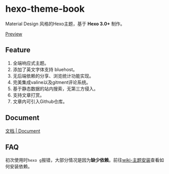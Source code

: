 hexo-theme-book
=================

Material Design 风格的Hexo主题，基于 **Hexo 3.0+** 制作。

[Preview](http://blog.intenbelief.top)

## Feature

1. 全端响应式主题。
2. 添加了英文字体支持 bluehost。
3. 无后端依赖的分享、浏览统计功能实现。
4. 完美集成valine以及gitment评论系统。
5. 基于静态数据的站内搜索，无第三方侵入。
6. 支持文章打赏。
7. 文章内可引入Github仓库。

## Document

[文档 | Document](https://github.com/codefine/hexo-theme-hexo/wiki)

## FAQ

初次使用时`hexo g`报错，大部分情况是因为**缺少依赖**。前往[wiki-主题安装](https://github.com/longmartin/hexo-theme-book/wiki)查看如何安装依赖。


